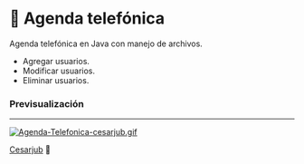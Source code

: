 # 📒 Agenda telefónica

Agenda telefónica en Java con manejo de archivos.

- Agregar usuarios.
- Modificar usuarios.
- Eliminar usuarios.

### Previsualización

---

[![Agenda-Telefonica-cesarjub.gif](https://i.postimg.cc/cCPCJs2n/Agenda-Telefonica-cesarjub.gif)](https://postimg.cc/Wq6TWP2N)

[Cesarjub](https://github.com/Cesarjub) 🙂
